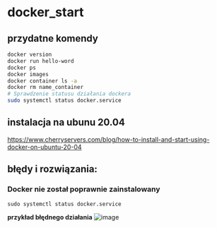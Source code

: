 # docker_start

## przydatne komendy 

```bash
docker version
docker run hello-word
docker ps
docker images
docker container ls -a
docker rm name_container
# Sprawdzenie statusu działania dockera
sudo systemctl status docker.service 
```

## instalacja na ubunu 20.04

https://www.cherryservers.com/blog/how-to-install-and-start-using-docker-on-ubuntu-20-04



## błędy i rozwiązania: 

### Docker nie został poprawnie zainstalowany
```sudo systemctl status docker.service```

**przykład błędnego działania**
![image](https://user-images.githubusercontent.com/4579021/232305962-eef17926-3f69-41a7-a9b5-7dd5bb7f7c40.png)


